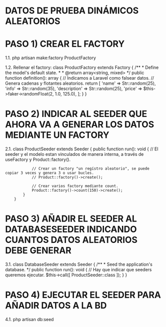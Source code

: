 # DATOS DE PRUEBA DINÁMICOS ALEATORIOS

# PASO 1) CREAR EL FACTORY

1.1. php artisan make:factory ProductFactory

1.2. Rellenar el factory:
        class ProductFactory extends Factory
        {
            /**
            * Define the model's default state.
            *
            * @return array<string, mixed>
            */
            public function definition(): array 
            {
                // Indicamos a Laravel como falsear datos.
                // Genera cadenas y flotantes aleatorios.
                return 
                [
                    'name' => Str::random(25),
                    'info' => Str::random(35),
                    'description' => Str::random(25),
                    'price' => $this->faker->randomFloat(2, 1.0, 125.0),
                ];
            }
        }

# PASO 2) INDICAR AL SEEDER QUE AHORA VA A GENERAR LOS DATOS MEDIANTE UN FACTORY

2.1.    class ProductSeeder extends Seeder
        {
            public function run(): void
            {
                // El seeder y el modelo estan vinculados de manera interna, a través de useFactory y Product::factory().
                
                // Crear un factory "un regístro aleatorio", se puede copiar 3 veces y genera 3 o usar bucles.
                // Product::factory()->create();

                // Crear varios factory mediante count. 
                Product::factory()->count(150)->create();
            }
        }

# PASO 3) AÑADIR EL SEEDER AL DATABASESEEDER INDICANDO CUANTOS DATOS ALEATORIOS DEBE GENERAR

3.1.    class DatabaseSeeder extends Seeder
        {
            /**
            * Seed the application's database.
            */
            public function run(): void
            {
                // Hay que indicar que seeders queremos ejecutar.
                $this->call([
                    ProductSeeder::class
                ]);
            }
        }



# PASO 4) EJECUTAR EL SEEDER PARA AÑADIR DATOS A LA BD

4.1. php artisan db:seed